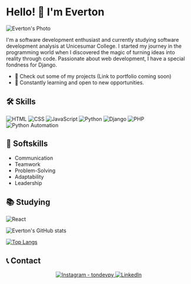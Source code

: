 # Hello! 👋 I'm Everton

![Everton's Photo](https://i.ibb.co/93BXrbX/Screenshot-4.png)

I'm a software development enthusiast and currently studying software development analysis at Unicesumar College. I started my journey in the programming world when I discovered the magic of turning ideas into reality through code. Passionate about web development, I have a special fondness for Django.

- 🔭 Check out some of my projects (Link to portfolio coming soon)
- 🌱 Constantly learning and open to new opportunities.

## 🛠 Skills
![HTML](https://img.shields.io/badge/-HTML-E34F26?style=flat&logo=html5&logoColor=white)
![CSS](https://img.shields.io/badge/-CSS-1572B6?style=flat&logo=css3&logoColor=white)
![JavaScript](https://img.shields.io/badge/-JavaScript-F7DF1E?style=flat&logo=javascript&logoColor=black)
![Python](https://img.shields.io/badge/-Python-3776AB?style=flat&logo=python&logoColor=white)
![Django](https://img.shields.io/badge/-Django-092E20?style=flat&logo=django&logoColor=white)
![PHP](https://img.shields.io/badge/-PHP-777BB4?style=flat&logo=php&logoColor=white)
![Python Automation](https://img.shields.io/badge/Automation%20with%20-Python-3776AB?style=flat&logo=python&logoColor=white)

## 🌟 Softskills
- Communication
- Teamwork
- Problem-Solving
- Adaptability
- Leadership

## 📚 Studying
![React](https://img.shields.io/badge/-React-61DAFB?style=flat&logo=react&logoColor=white)

![Everton's GitHub stats](https://github-readme-stats.vercel.app/api?username=tondevpy&show_icons=true)

[![Top Langs](https://github-readme-stats.vercel.app/api/top-langs/?username=tondevpy&layout=compact)](https://github.com/tondevpy/github-readme-stats)

## 📞 Contact
<p align="center">
  <a href="https://instagram.com/ton_devpy" target="_blank">
    <img src="https://img.shields.io/badge/-Instagram-E4405F?style=for-the-badge&logo=instagram&logoColor=white" alt="Instagram - tondevpy">
  </a>
  <a href="https://www.linkedin.com/in/ton-d-9721a0276/">
    <img src="https://img.shields.io/badge/-LinkedIn-0077B5?style=for-the-badge&logo=linkedin&logoColor=white" alt="LinkedIn">
  </a>
</p>
